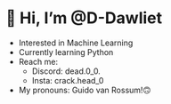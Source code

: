 # 👋 Hi, I’m @D-Dawliet
- Interested in Machine Learning
- Currently learning Python
- Reach me:
  - Discord: dead.0_0.
  - Insta: crack.head_0
- My pronouns: Guido van Rossum!🙃

<!---
D-Dawliet/D-Dawliet is a ✨ special ✨ repository because its `README.md` (this file) appears on your GitHub profile.
You can click the Preview link to take a look at your changes.
--->

